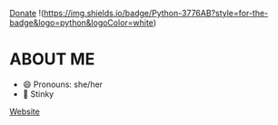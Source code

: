 [Donate](https://paypal.notokay.dev/)
!(https://img.shields.io/badge/Python-3776AB?style=for-the-badge&logo=python&logoColor=white)

# ABOUT ME

- 😄 Pronouns: she/her
- 🫵 Stinky

[Website](https://www.notokay.dev)
